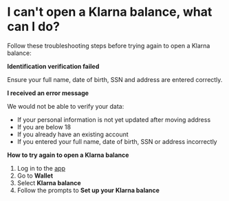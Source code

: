 # I can't open a Klarna balance, what can I do?

Follow these troubleshooting steps before trying again to open a Klarna balance:  
  
**Identification verification failed**  
  
Ensure your full name, date of birth, SSN and address are entered correctly.  
  
**I received an error message**  
  
We would not be able to verify your data:

* If your personal information is not yet updated after moving address
* If you are below 18
* If you already have an existing account
* If you entered your full name, date of birth, SSN or address incorrectly

  
**How to try again to open a Klarna balance**

1. Log in to the [app](https://login.klarna.com/na/lp/idp/oauth2/auth?client_id=639c2886-026e-452f-b5fc-096683d95b0e&redirect_uri=https%3A%2F%2Fapp.klarna.com%2Fauth%2Fcallback&nonce=sNZSAImpvWm-ILSUVCOxGA&response_type=code&scope=openid+offline_access+default&state=HE89_01IWsjlW1YMM5oWMg&market=US&ui_locales=en-US&code_challenge_method=S256&code_challenge=OAKrMno6WTR76PmcDkbaJcjigfOovJADGLBn6F_6PAE&mode=login&funnel_id=5f7fb9b8-03ef-4885-b542-83b8bfb8ca61&device_id=undefined&klarna_app_flavor=pink&klarna_app_version=24.37.26%2B11&audience=access)
2. Go to **Wallet**
3. Select **Klarna balance**
4. Follow the prompts to **Set up your Klarna balance**

